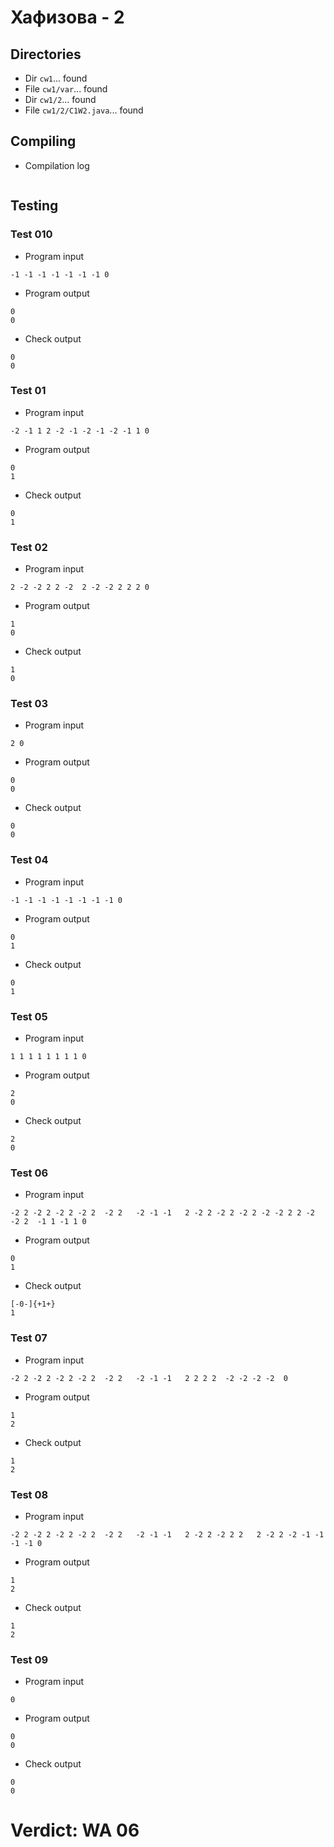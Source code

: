 # Хафизова - 2
## Directories
- Dir `cw1`... found
- File `cw1/var`... found
- Dir `cw1/2`... found
- File `cw1/2/C1W2.java`... found
## Compiling
- Compilation log
```

```
## Testing
### Test 010
- Program input
```
-1 -1 -1 -1 -1 -1 -1 0

```
- Program output
```
0
0

```
- Check output
```
0
0

```
### Test 01
- Program input
```
-2 -1 1 2 -2 -1 -2 -1 -2 -1 1 0

```
- Program output
```
0
1

```
- Check output
```
0
1

```
### Test 02
- Program input
```
2 -2 -2 2 2 -2  2 -2 -2 2 2 2 0

```
- Program output
```
1
0

```
- Check output
```
1
0

```
### Test 03
- Program input
```
2 0

```
- Program output
```
0
0

```
- Check output
```
0
0

```
### Test 04
- Program input
```
-1 -1 -1 -1 -1 -1 -1 -1 0

```
- Program output
```
0
1

```
- Check output
```
0
1

```
### Test 05
- Program input
```
1 1 1 1 1 1 1 1 0

```
- Program output
```
2
0

```
- Check output
```
2
0

```
### Test 06
- Program input
```
-2 2 -2 2 -2 2 -2 2  -2 2   -2 -1 -1   2 -2 2 -2 2 -2 2 -2 -2 2 2 -2 -2 2  -1 1 -1 1 0

```
- Program output
```
0
1

```
- Check output
```
[-0-]{+1+}
1

```
### Test 07
- Program input
```
-2 2 -2 2 -2 2 -2 2  -2 2   -2 -1 -1   2 2 2 2  -2 -2 -2 -2  0

```
- Program output
```
1
2

```
- Check output
```
1
2

```
### Test 08
- Program input
```
-2 2 -2 2 -2 2 -2 2  -2 2   -2 -1 -1   2 -2 2 -2 2 2   2 -2 2 -2 -1 -1 -1 -1 0

```
- Program output
```
1
2

```
- Check output
```
1
2

```
### Test 09
- Program input
```
0

```
- Program output
```
0
0

```
- Check output
```
0
0

```
# Verdict: WA 06
